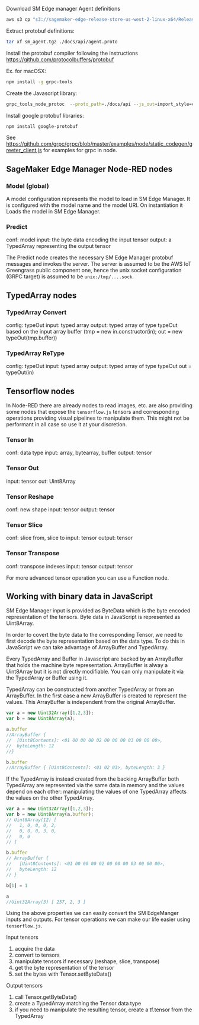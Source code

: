 Download SM Edge manager Agent definitions

```bash
aws s3 cp "s3://sagemaker-edge-release-store-us-west-2-linux-x64/Releases/1.20210512.96da6cc/1.20210512.96da6cc.tgz" sm_agent.tgz
```

Extract protobuf definitions:

```bash
tar xf sm_agent.tgz ./docs/api/agent.proto
```

Install the protobuf compiler following the instructions https://github.com/protocolbuffers/protobuf

Ex. for macOSX:

```bash
npm install -g grpc-tools
```

Create the Javascript library:

```bash
grpc_tools_node_protoc  --proto_path=./docs/api --js_out=import_style=commonjs,binary:lib --grpc_out=grpc_js:lib agent.proto
```

Install google protobuf libraries:

```bash
npm install google-protobuf 
```

See https://github.com/grpc/grpc/blob/master/examples/node/static_codegen/greeter_client.js for examples for grpc in node.

## SageMaker Edge Manager Node-RED nodes

### Model (global)
A model configuration represents the model to load in SM Edge Manager. 
It is configured with the model name and the model URI.
On instantiation it Loads the model in SM Edge Manager.

### Predict 
conf: model
input: the byte data encoding the input tensor
output: a TypedArray representing the output tensor

The Predict node creates the necessary SM Edge Manager protobuf messages and invokes the server. 
The server is assumed to be the AWS IoT Greengrass public component one, hence the unix socket configuration (GRPC target) is assumed to be `unix:/tmp/....sock`.

## TypedArray nodes

### TypedArray Convert
config: typeOut
input: typed array
output: typed array of type typeOut based on the input array buffer
(tmp = new in.constructor(in); out = new typeOut(tmp.buffer))

### TypedArray ReType
config: typeOut
input: typed array
output: typed array of type typeOut
out = typeOut(in)

## Tensorflow nodes

In Node-RED there are already nodes to read images, etc. are also providing some nodes that expose the `tensorflow.js` tensors and corresponding operations providing visual pipelines to manipulate them. This might not be performant in all case so use it at your discretion.

### Tensor In
conf: data type
input: array, bytearray, buffer
output: tensor

### Tensor Out
input: tensor
out: Uint8Array

### Tensor Reshape
conf: new shape
input: tensor
output: tensor

### Tensor Slice
conf: slice from, slice to
input: tensor
output: tensor

### Tensor Transpose
conf: transpose indexes
input: tensor
output: tensor

For more advanced tensor operation you can use a Function node.

## Working with binary data in JavaScript

SM Edge Manager input is provided as ByteData which is the byte encoded representation of the tensors. Byte data in JavaScript is represented as Uint8Array. 

In order to covert the byte data to the corresponding Tensor, we need to first decode the byte representation based on the data type. To do this in JavaScript we can take advantage of ArrayBuffer and TypedArray.

Every TypedArray and Buffer in Javascript are backed by an ArrayBuffer that holds the machine byte representation. ArrayBuffer is alway a Uint8Array but it is not directly modifiable. You can only manipulate it via the TypedArray or Buffer using it.

TypedArray can be constructed from another TypedArray or from an ArrayBuffer. In the first case a new ArrayBuffer is created to represent the values. This ArrayBuffer is independent from the original ArrayBuffer.

```javascript
var a = new Uint32Array([1,2,3]);
var b = new Uint8Array(a);

a.buffer
//ArrayBuffer {
//  [Uint8Contents]: <01 00 00 00 02 00 00 00 03 00 00 00>,
//  byteLength: 12
//}

b.buffer
//ArrayBuffer { [Uint8Contents]: <01 02 03>, byteLength: 3 }
```

If the TypedArray is instead created from the backing ArrayBuffer both TypedArray are represented via the same data in memory and the values  depend on each other: manipulating the values of one TypedArray affects the values on the other TypedArray.

```javascript
var a = new Uint32Array([1,2,3]);
var b = new Uint8Array(a.buffer);
// Uint8Array(12) [
//   1, 0, 0, 0, 2,
//   0, 0, 0, 3, 0,
//   0, 0
// ]

b.buffer
// ArrayBuffer {
//   [Uint8Contents]: <01 00 00 00 02 00 00 00 03 00 00 00>,
//   byteLength: 12
// }

b[1] = 1

a
//Uint32Array(3) [ 257, 2, 3 ]
```

Using the above properties we can easily convert the SM EdgeManger inputs and outputs. For tensor operations we can make our life easier using `tensorflow.js`. 

Input tensors
1. acquire the data
1. convert to tensors
1. manipulate tensors if necessary (reshape, slice, transpose)
1. get the byte representation of the tensor
1. set the bytes with Tensor.setByteData() 

Output tensors
1. call Tensor.getByteData()
1. create a TypedArray matching the Tensor data type
1. if you need to manipulate the resulting tensor, create a tf.tensor from the TypedArray
